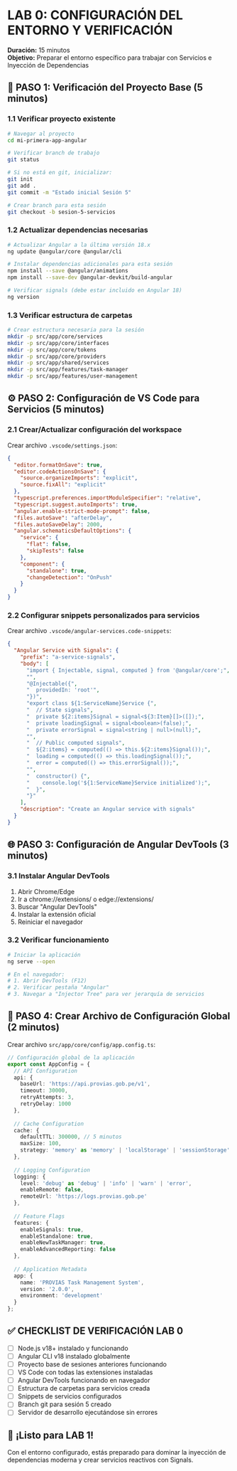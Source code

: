 # LAB 0: CONFIGURACIÓN DEL ENTORNO Y VERIFICACIÓN

**Duración:** 15 minutos  
**Objetivo:** Preparar el entorno específico para trabajar con Servicios e Inyección de Dependencias

## 🔧 PASO 1: Verificación del Proyecto Base (5 minutos)

### 1.1 Verificar proyecto existente

```bash
# Navegar al proyecto
cd mi-primera-app-angular

# Verificar branch de trabajo
git status

# Si no está en git, inicializar:
git init
git add .
git commit -m "Estado inicial Sesión 5"

# Crear branch para esta sesión
git checkout -b sesion-5-servicios
```

### 1.2 Actualizar dependencias necesarias

```bash
# Actualizar Angular a la última versión 18.x
ng update @angular/core @angular/cli

# Instalar dependencias adicionales para esta sesión
npm install --save @angular/animations
npm install --save-dev @angular-devkit/build-angular

# Verificar signals (debe estar incluido en Angular 18)
ng version
```

### 1.3 Verificar estructura de carpetas

```bash
# Crear estructura necesaria para la sesión
mkdir -p src/app/core/services
mkdir -p src/app/core/interfaces
mkdir -p src/app/core/tokens
mkdir -p src/app/core/providers
mkdir -p src/app/shared/services
mkdir -p src/app/features/task-manager
mkdir -p src/app/features/user-management
```

## ⚙️ PASO 2: Configuración de VS Code para Servicios (5 minutos)

### 2.1 Crear/Actualizar configuración del workspace

Crear archivo `.vscode/settings.json`:

```json
{
  "editor.formatOnSave": true,
  "editor.codeActionsOnSave": {
    "source.organizeImports": "explicit",
    "source.fixAll": "explicit"
  },
  "typescript.preferences.importModuleSpecifier": "relative",
  "typescript.suggest.autoImports": true,
  "angular.enable-strict-mode-prompt": false,
  "files.autoSave": "afterDelay",
  "files.autoSaveDelay": 2000,
  "angular.schematicsDefaultOptions": {
    "service": {
      "flat": false,
      "skipTests": false
    },
    "component": {
      "standalone": true,
      "changeDetection": "OnPush"
    }
  }
}
```

### 2.2 Configurar snippets personalizados para servicios

Crear archivo `.vscode/angular-services.code-snippets`:

```json
{
  "Angular Service with Signals": {
    "prefix": "a-service-signals",
    "body": [
      "import { Injectable, signal, computed } from '@angular/core';",
      "",
      "@Injectable({",
      "  providedIn: 'root'",
      "})",
      "export class ${1:ServiceName}Service {",
      "  // State signals",
      "  private ${2:items}Signal = signal<${3:Item}[]>([]);",
      "  private loadingSignal = signal<boolean>(false);",
      "  private errorSignal = signal<string | null>(null);",
      "",
      "  // Public computed signals",
      "  ${2:items} = computed(() => this.${2:items}Signal());",
      "  loading = computed(() => this.loadingSignal());",
      "  error = computed(() => this.errorSignal());",
      "",
      "  constructor() {",
      "    console.log('${1:ServiceName}Service initialized');",
      "  }",
      "}"
    ],
    "description": "Create an Angular service with signals"
  }
}
```

## 🌐 PASO 3: Configuración de Angular DevTools (3 minutos)

### 3.1 Instalar Angular DevTools

1. Abrir Chrome/Edge
2. Ir a chrome://extensions/ o edge://extensions/
3. Buscar "Angular DevTools"
4. Instalar la extensión oficial
5. Reiniciar el navegador

### 3.2 Verificar funcionamiento

```bash
# Iniciar la aplicación
ng serve --open

# En el navegador:
# 1. Abrir DevTools (F12)
# 2. Verificar pestaña "Angular"
# 3. Navegar a "Injector Tree" para ver jerarquía de servicios
```

## 📁 PASO 4: Crear Archivo de Configuración Global (2 minutos)

Crear archivo `src/app/core/config/app.config.ts`:

```typescript
// Configuración global de la aplicación
export const AppConfig = {
  // API Configuration
  api: {
    baseUrl: 'https://api.provias.gob.pe/v1',
    timeout: 30000,
    retryAttempts: 3,
    retryDelay: 1000
  },
  
  // Cache Configuration
  cache: {
    defaultTTL: 300000, // 5 minutos
    maxSize: 100,
    strategy: 'memory' as 'memory' | 'localStorage' | 'sessionStorage'
  },
  
  // Logging Configuration
  logging: {
    level: 'debug' as 'debug' | 'info' | 'warn' | 'error',
    enableRemote: false,
    remoteUrl: 'https://logs.provias.gob.pe'
  },
  
  // Feature Flags
  features: {
    enableSignals: true,
    enableStandalone: true,
    enableNewTaskManager: true,
    enableAdvancedReporting: false
  },
  
  // Application Metadata
  app: {
    name: 'PROVIAS Task Management System',
    version: '2.0.0',
    environment: 'development'
  }
};
```

## ✅ CHECKLIST DE VERIFICACIÓN LAB 0

- [ ] Node.js v18+ instalado y funcionando
- [ ] Angular CLI v18 instalado globalmente
- [ ] Proyecto base de sesiones anteriores funcionando
- [ ] VS Code con todas las extensiones instaladas
- [ ] Angular DevTools funcionando en navegador
- [ ] Estructura de carpetas para servicios creada
- [ ] Snippets de servicios configurados
- [ ] Branch git para sesión 5 creado
- [ ] Servidor de desarrollo ejecutándose sin errores

## 🎯 ¡Listo para LAB 1!

Con el entorno configurado, estás preparado para dominar la inyección de dependencias moderna y crear servicios reactivos con Signals.
